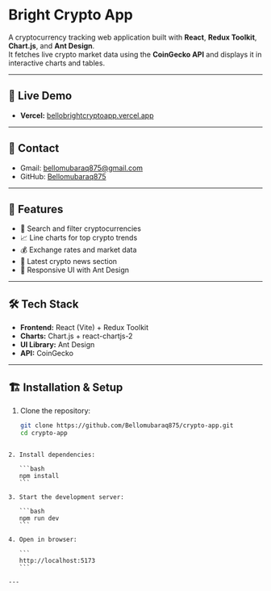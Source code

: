 
# Bright Crypto App

A cryptocurrency tracking web application built with **React**, **Redux Toolkit**, **Chart.js**, and **Ant Design**.  
It fetches live crypto market data using the **CoinGecko API** and displays it in interactive charts and tables.

---

## 🚀 Live Demo
- **Vercel:** [bellobrightcryptoapp.vercel.app](https://crypto-plum-phi.vercel.app)

---

## 📧 Contact
- Gmail: [bellomubaraq875@gmail.com](mailto:bellomubaraq875@gmail.com)  
- GitHub: [Bellomubaraq875](https://github.com/Bellomubaraq875)

---

## 📂 Features
- 🔎 Search and filter cryptocurrencies  
- 📈 Line charts for top crypto trends  
- 💰 Exchange rates and market data  
- 📰 Latest crypto news section  
- 🎨 Responsive UI with Ant Design  

---

## 🛠️ Tech Stack
- **Frontend:** React (Vite) + Redux Toolkit  
- **Charts:** Chart.js + react-chartjs-2  
- **UI Library:** Ant Design  
- **API:** CoinGecko  

---

## 🏗️ Installation & Setup

1. Clone the repository:
   ```bash
   git clone https://github.com/Bellomubaraq875/crypto-app.git
   cd crypto-app
````

2. Install dependencies:

   ```bash
   npm install
   ```

3. Start the development server:

   ```bash
   npm run dev
   ```

4. Open in browser:

   ```
   http://localhost:5173
   ```

---

